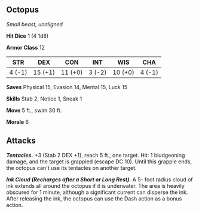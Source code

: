 ## Octopus

*Small beast, unaligned*

**Hit Dice** 1 (4 1d8)

**Armor Class** 12

| STR     | DEX     | CON     | INT     | WIS     | CHA     |
|---------|---------|---------|---------|---------|---------|
|  4 (-1) | 15 (+1) | 11 (+0) |  3 (-2) | 10 (+0) |  4 (-1) |

**Saves** Physical 15, Evasion 14, Mental 15, Luck 15

**Skills** Stab 2, Notice 1, Sneak 1

**Move** 5 ft., swim 30 ft.

**Morale** 6

## Attacks

***Tentacles.*** +3 (Stab 2 DEX +1), reach 5 ft., one target. Hit: 1 bludgeoning damage, and the target is grappled (escape DC 10). Until this grapple ends, the octopus can't use its tentacles on another target.

***Ink Cloud (Recharges after a Short or Long Rest).*** A 5- foot radius cloud of ink extends all around the octopus if it is underwater. The area is heavily obscured for 1 minute, although a significant current can disperse the ink. After releasing the ink, the octopus can use the Dash action as a bonus action.

